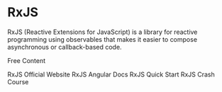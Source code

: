 # RxJS

RxJS (Reactive Extensions for JavaScript) is a library for reactive programming using observables that makes it easier to compose asynchronous or callback-based code.

<ResourceGroupTitle>Free Content</ResourceGroupTitle>

<BadgeLink colorScheme='blue' badgeText='Official Website' href='https://rxjs.dev/guide/overview'>RxJS Official Website</BadgeLink>
<BadgeLink colorScheme='blue' badgeText='Read' href='https://angular.io/guide/rx-library'>RxJS Angular Docs</BadgeLink>
<BadgeLink badgeText='Watch' href='https://www.youtube.com/watch?v=2LCo926NFLI'>RxJS Quick Start</BadgeLink>
<BadgeLink colorScheme='green' badgeText='Course' href='https://www.youtube.com/watch?v=PhggNGsSQyg'>RxJS Crash Course</BadgeLink>
